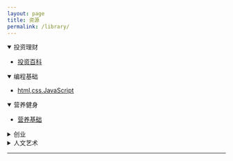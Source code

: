 ```yaml
---
layout: page
title: 资源
permalink: /library/
---
```


<div>
    <details open>
        <summary>投资理财</summary>
        <p>
            <ul>
                <li><a href="https://investopedia.readthedocs.io/zh_CN/latest/" target="blank">投资百科</a></li>
            </ul>
        </p>
    </details>
    <details open>
        <summary>编程基础</summary>
        <p>
        <ul>
            <li><a href="https://developer.mozilla.org/en-US/docs/Learn/HTML" target="blank">html,css,JavaScript</a></li>
        </ul>
        </p>
    </details>
    <details open>
        <summary>营养健身</summary>
        <p>
        <ul>
            <li><a href="https://slides.com/futureworks/deck/fullscreen" target="blank">营养基础</a></li>
        </ul>
        </p>
    </details>
    <details>
        <summary>创业</summary>
        <p>
            待更新...
        </p>
    </details>
    <details>
        <summary>人文艺术</summary>
        <p>
            待更新...
        </p>
    </details>
</div>

----
